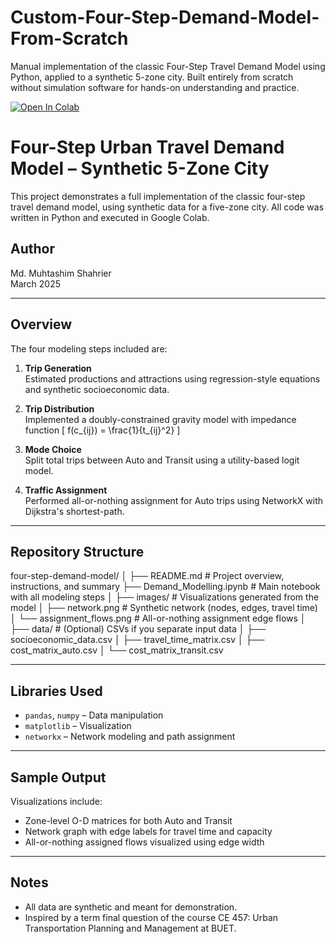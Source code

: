 # Custom-Four-Step-Demand-Model-From-Scratch
Manual implementation of the classic Four-Step Travel Demand Model using Python, applied to a synthetic 5-zone city. Built entirely from scratch without simulation software for hands-on understanding and practice.

[![Open In Colab](https://colab.research.google.com/assets/colab-badge.svg)](https://colab.research.google.com/github/NILSHOP/Custom-Four-Step-Demand-Model-From-Scratch/blob/main/Demand_Modelling.ipynb)


# Four-Step Urban Travel Demand Model – Synthetic 5-Zone City

This project demonstrates a full implementation of the classic four-step travel demand model, using synthetic data for a five-zone city. All code was written in Python and executed in Google Colab.

## Author
Md. Muhtashim Shahrier  
March 2025

---

## Overview

The four modeling steps included are:

1. **Trip Generation**  
   Estimated productions and attractions using regression-style equations and synthetic socioeconomic data.

2. **Trip Distribution**  
   Implemented a doubly-constrained gravity model with impedance function \[ f(c_{ij}) = \frac{1}{t_{ij}^2} \]

3. **Mode Choice**  
   Split total trips between Auto and Transit using a utility-based logit model.

4. **Traffic Assignment**  
   Performed all-or-nothing assignment for Auto trips using NetworkX with Dijkstra's shortest-path.

---

## Repository Structure

four-step-demand-model/
│
├── README.md                         # Project overview, instructions, and summary
├── Demand_Modelling.ipynb           # Main notebook with all modeling steps
│
├── images/                           # Visualizations generated from the model
│   ├── network.png                   # Synthetic network (nodes, edges, travel time)
│   └── assignment_flows.png         # All-or-nothing assignment edge flows
│
├── data/                             # (Optional) CSVs if you separate input data
│   ├── socioeconomic_data.csv
│   ├── travel_time_matrix.csv
│   ├── cost_matrix_auto.csv
│   └── cost_matrix_transit.csv



---

## Libraries Used

- `pandas`, `numpy` – Data manipulation  
- `matplotlib` – Visualization  
- `networkx` – Network modeling and path assignment

---

## Sample Output

Visualizations include:

- Zone-level O-D matrices for both Auto and Transit
- Network graph with edge labels for travel time and capacity
- All-or-nothing assigned flows visualized using edge width

---

## Notes

- All data are synthetic and meant for demonstration.
- Inspired by a term final question of the course CE 457: Urban Transportation Planning and Management at BUET.




